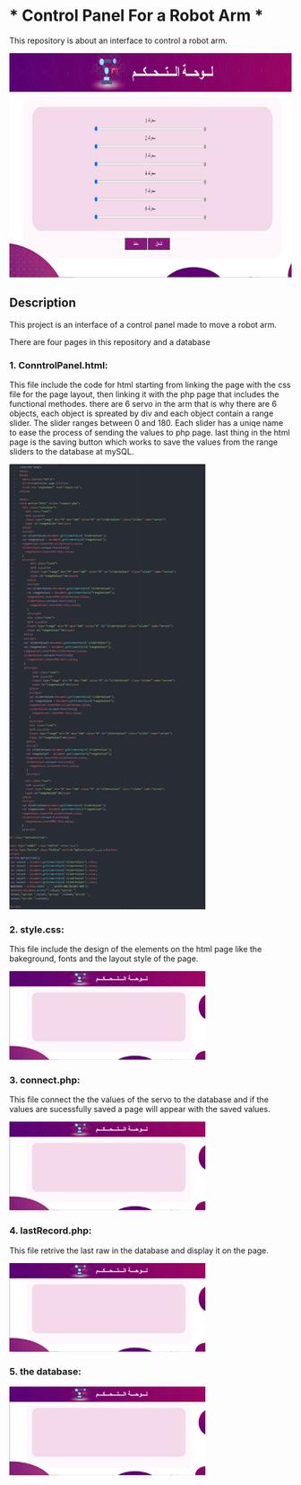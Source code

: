 # * Control Panel For a Robot Arm * 

This repository is about an interface to control a robot arm.
<p><img src="./interface.png" width="800" height="400" title="interface"></p>

 ## Description 
<p>This project is an interface of a control panel made to move a robot arm.</p>
<p>There are four pages in this repository and a database</p>

### 1. ConntrolPanel.html:
 
This file include the code for html starting from linking the page with the css file for the page layout, then linking it with the php page that includes the functional methodes.
there are 6 servo in the arm that is why there are 6 objects, each object is spreated by div and each object contain a range slider. The slider ranges between 0 and 180. 
Each slider has a uniqe name to ease the process of sending the values to php page.
last thing in the html page is the saving button which works to save the values from the range sliders to the database at mySQL.
<p><img src="./htmlpage.png" width="350" title="htmlpage"></p>

### 2. style.css:

This file include the design of the elements on the html page like the bakeground, fonts and the layout style of the page.
<p><img src="./Untitled.png" width="350" title="interface"></p>

### 3. connect.php:

This file connect the the values of the servo to the database and if the values are sucessfully saved a page will appear with the saved values.
<p><img src="./Untitled.png" width="350" title="interface"></p>

### 4. lastRecord.php:

This file retrive the last raw in the database and display it on the page.
<p><img src="./Untitled.png" width="350" title="interface"></p>

### 5. the database:
<p><img src="./Untitled.png" width="350" title="interface"></p>

